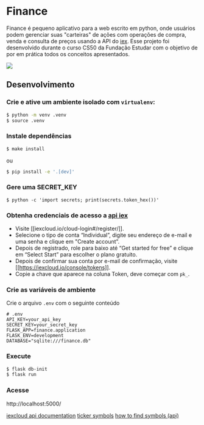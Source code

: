 # Finance

Finance é pequeno aplicativo para a web escrito em python, onde usuários podem gerenciar suas "carteiras" de ações com operações de compra, venda e consulta de preços usando a API do [iex](https://cloud.iexapi.com). Esse projeto foi desenvolvido durante o curso CS50 da Fundação Estudar com o objetivo de por em prática todos os conceitos apresentados. 


![](database_diagram.pbg)


## Desenvolvimento 


### Crie e ative um ambiente isolado com `virtualenv`: 

```bash
$ python -m venv .venv
$ source .venv
```


### Instale dependências 

```bash
$ make install
```

ou

```bash
$ pip install -e '.[dev]'
```


### Gere uma SECRET_KEY

```
$ python -c 'import secrets; print(secrets.token_hex())'
```


### Obtenha credenciais de acesso a [api iex](https://cloud.iexapi.com) 

- Visite [[iexcloud.io/cloud-login#/register/]].
- Selecione o tipo de conta “Individual”, digite seu endereço de e-mail e uma senha e clique em "Create account”.
- Depois de registrado, role para baixo até “Get started for free” e clique em “Select Start” para escolher o plano gratuito.
- Depois de confirmar sua conta por e-mail de confirmação, visite [[https://iexcloud.io/console/tokens]].
- Copie a chave que aparece na coluna Token, deve começar com `pk_`.


### Crie as variáveis de ambiente

Crie o arquivo `.env` com o seguinte conteúdo

```
# .env
API_KEY=your_api_key
SECRET_KEY=your_secret_key
FLASK_APP=finance.application
FLASK_ENV=development
DATABASE="sqlite:///finance.db"
```


### Execute

```bash
$ flask db-init
$ flask run
```


### Acesse

http://localhost:5000/


[iexcloud api documentation](https://iexcloud.io/docs/api/)
[ticker symbols](https://iextrading.com/trading/eligible-symbols/)
[how to find symbols (api)](https://iexcloud.zendesk.com/hc/en-us/articles/1500012389322-How-to-Find-All-Supported-Symbols-on-IEX-Cloud)
